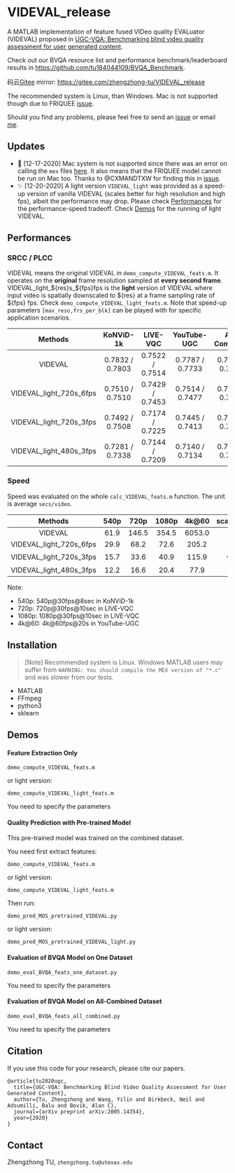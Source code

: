# VIDEVAL_release
A MATLAB implementation of feature fused VIDeo quality EVALuator (VIDEVAL) proposed in [UGC-VQA: Benchmarking blind video quality assessment for user generated content](https://arxiv.org/abs/2005.14354).

Check out our BVQA resource list and performance benchmark/leaderboard results in https://github.com/tu184044109/BVQA_Benchmark.

码云[Gitee](https://gitee.com/) mirror: https://gitee.com/zhengzhong-tu/VIDEVAL_release

The recommended system is Linux, than Windows. Mac is not supported though due to FRIQUEE [issue](https://github.com/vztu/VIDEVAL_release/issues/5).

Should you find any problems, please feel free to send an [issue](https://github.com/vztu/BVQA_Benchmark/issues) or email [me](mailto:zhengzhong.tu@utexas.edu).

## Updates

- :bug: [12-17-2020] Mac system is not supported since there was an error on calling the `mex` files [here](https://github.com/vztu/VIDEVAL_release/tree/master/include/matlabPyrTools/MEX). It also means that the FRIQUEE model cannot be run on Mac too. Thanks to @CXMANDTXW for finding this in [issue](https://github.com/vztu/VIDEVAL_release/issues/5).
- :sparkles: [12-20-2020] A light version `VIDEVAL_light` was provided as a speed-up version of vanilla VIDEVAL (scales better for high resolution and high fps), albeit the performance may drop. Please check [Performances](#performances) for the performance-speed tradeoff. Check [Demos](#demos) for the running of light VIDEVAL.


## Performances

### SRCC / PLCC

VIDEVAL means the original VIDEVAL in `demo_compute_VIDEVAL_feats.m`. It operates on the __original__ frame resolution sampled at __every second frame__.
VIDEVAL_light_\${res}s_\${fps}fps is the __light__ version of VIDEVAL where input video is spatially downscaled to \${res} at a frame sampling rate of \${fps} fps. Check `demo_compute_VIDEVAL_light_feats.m`. Note that speed-up parameters `[max_reso,frs_per_blk]` can be played with for specific application scenarios.

|    Methods   | KoNViD-1k | LIVE-VQC             | YouTube-UGC         | All-Combined |
|:------------:|:---------------------:|:--------------------:|:-------------------:|:------------:|
| VIDEVAL      | 0.7832 / 0.7803 | 0.7522 / 0.7514  | 0.7787 / 0.7733 | 0.7960 / 0.7939  |
| VIDEVAL_light_720s_6fps | 0.7510 / 0.7510 | 0.7429 / 0.7453 | 0.7514 / 0.7477 | 0.7621 / 0.7689  | 
| VIDEVAL_light_720s_3fps | 0.7492 / 0.7508 | 0.7174 / 0.7225  | 0.7445 / 0.7413  | 0.7584 / 0.7666 |
| VIDEVAL_light_480s_3fps | 0.7281 / 0.7338 | 0.7144 / 0.7209  | 0.7140 / 0.7134 | 0.7462 / 0.7537  |

### Speed

Speed was evaluated on the whole `calc_VIDEVAL_feats.m` function. The unit is average `secs/video`. 

|    Methods   |  540p | 720p | 1080p | 4k@60 | scalability |
|:-----------:|:----:|:----:|:------:|:--------:|:------------:|
| VIDEVAL      |   61.9   |  146.5   |  354.5   |  6053.0   | :snail: :cursing_face: |
| VIDEVAL_light_720s_6fps | 29.9 | 68.2 | 72.6 | 205.2 | :bullettrain_front: :sweat_smile: |
| VIDEVAL_light_720s_3fps | 15.7 | 33.6 | 40.9 | 115.9 | :airplane:	:astonished:	
| VIDEVAL_light_480s_3fps | 12.2 | 16.6 | 20.4 | 77.9  | 	:rocket: :blush: |

Note:
- 540p: 540p@30fps@8sec in KoNViD-1k
- 720p: 720p@30fps@10sec in LIVE-VQC
- 1080p: 1080p@30fps@10sec in LIVE-VQC
- 4k@60: 4k@60fps@20s in YouTube-UGC

## Installation

> [Note] Recommended system is Linux. Windows MATLAB users may suffer from `WARNING: You should compile the MEX version of "*.c"` and was slower from our tests.

* MATLAB
* FFmpeg
* python3
* sklearn

## Demos

#### Feature Extraction Only

```
demo_compute_VIDEVAL_feats.m
```

or light version:
```
demo_compute_VIDEVAL_light_feats.m
```
You need to specify the parameters

#### Quality Prediction with Pre-trained Model

This pre-trained model was trained on the combined dataset.

You need first extract features:
```
demo_compute_VIDEVAL_feats.m
```
or light version:
```
demo_compute_VIDEVAL_light_feats.m
```

Then run:
```
demo_pred_MOS_pretrained_VIDEVAL.py
```
or light version:
```
demo_pred_MOS_pretrained_VIDEVAL_light.py
```

#### Evaluation of BVQA Model on One Dataset

```
demo_eval_BVQA_feats_one_dataset.py
```
You need to specify the parameters

#### Evaluation of BVQA Model on All-Combined Dataset

```
demo_eval_BVQA_feats_all_combined.py
```
You need to specify the parameters

## Citation

If you use this code for your research, please cite our papers.

```
@article{tu2020ugc,
  title={UGC-VQA: Benchmarking Blind Video Quality Assessment for User Generated Content},
  author={Tu, Zhengzhong and Wang, Yilin and Birkbeck, Neil and Adsumilli, Balu and Bovik, Alan C},
  journal={arXiv preprint arXiv:2005.14354},
  year={2020}
}
```

## Contact
Zhengzhong TU, ```zhengzhong.tu@utexas.edu```
